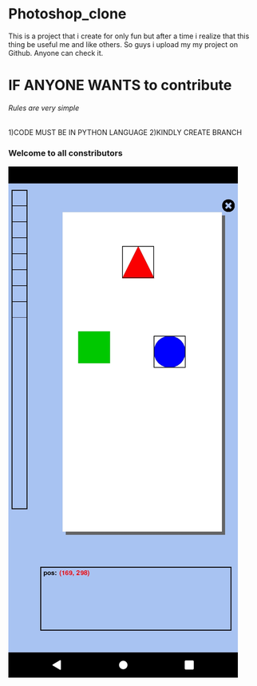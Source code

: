 # Photoshop_clone
This is a project that i create for only fun but
after a time i realize that this thing be useful 
me and like others. So guys i upload my my project 
on Github. Anyone can check it. 
# IF ANYONE WANTS to contribute
###### Rules are very simple ######
1)CODE MUST BE IN PYTHON LANGUAGE 
2)KINDLY CREATE BRANCH



### Welcome to all constributors

![image 1](https://github.com/Osaidgit/Photoshop_clone/blob/main/Screenshot_20250122_110154.jpg)

